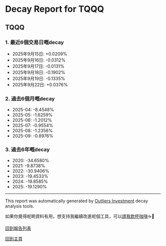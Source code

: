 # Decay Report for TQQQ

## TQQQ

### 1. 最近6個交易日嘅decay

- 2025年9月15日: +0.0209%
- 2025年9月16日: -0.0312%
- 2025年9月17日: -0.0131%
- 2025年9月18日: -0.1902%
- 2025年9月19日: -0.1335%
- 2025年9月22日: +0.0376%

### 2. 過去6個月嘅decay

- 2025-04: -8.4548%
- 2025-05: -1.6259%
- 2025-06: -1.2012%
- 2025-07: -0.9554%
- 2025-08: -1.2356%
- 2025-09: -0.8976%

### 3. 過去6年嘅decay

- 2020: -34.6580%
- 2021: -9.8738%
- 2022: -30.9406%
- 2023: -19.4533%
- 2024: -19.8585%
- 2025: -19.1290%

------------------------------
This report was automatically generated by [Outliers Investment](https://outliersecon.github.io/Outliers-Investment/) decay analysis tools.

如果你覺得呢啲資料有用，想支持我繼續改進呢個工具，可以[請我飲杯咖啡](https://buymeacoffee.com/outliersecon)☕🙏

[回到報告列表](https://outliersecon.github.io/Outliers-Investment/reports/reports_public)

[回到主頁](https://outliersecon.github.io/Outliers-Investment/)